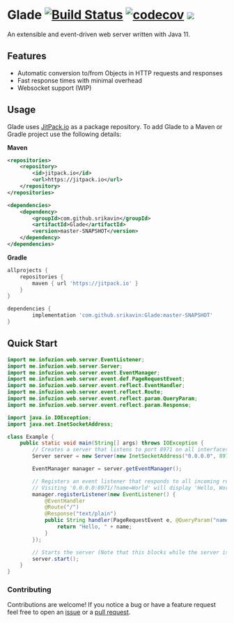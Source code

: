 # Glade [![Build Status](https://travis-ci.org/srikavin/Glade.svg?branch=master)](https://travis-ci.org/srikavin/Glade) [![codecov](https://codecov.io/gh/srikavin/Glade/branch/master/graph/badge.svg)](https://codecov.io/gh/srikavin/Glade) [![](https://jitpack.io/v/srikavin/Glade.svg)](https://jitpack.io/#srikavin/Glade)


An extensible and event-driven web server written with Java 11.


## Features
 - Automatic conversion to/from Objects in HTTP requests and responses
 - Fast response times with minimal overhead
 - Websocket support (WIP)

## Usage

Glade uses [JitPack.io](https://jitpack.io/#srikavin/Glade/master-SNAPSHOT) as a package repository. To add Glade to a Maven or
Gradle project use the following details:

__Maven__
```xml
<repositories>
    <repository>
        <id>jitpack.io</id>
        <url>https://jitpack.io</url>
    </repository>
</repositories>

<dependencies>
	<dependency>
	    <groupId>com.github.srikavin</groupId>
	    <artifactId>Glade</artifactId>
	    <version>master-SNAPSHOT</version>
	</dependency>
</dependencies>
```

__Gradle__
```groovy
allprojects {
    repositories {
        maven { url 'https://jitpack.io' }
    }
}

dependencies {
        implementation 'com.github.srikavin:Glade:master-SNAPSHOT'
}
```

## Quick Start

```java
import me.infuzion.web.server.EventListener;
import me.infuzion.web.server.Server;
import me.infuzion.web.server.event.EventManager;
import me.infuzion.web.server.event.def.PageRequestEvent;
import me.infuzion.web.server.event.reflect.EventHandler;
import me.infuzion.web.server.event.reflect.Route;
import me.infuzion.web.server.event.reflect.param.QueryParam;
import me.infuzion.web.server.event.reflect.param.Response;

import java.io.IOException;
import java.net.InetSocketAddress;

class Example {
    public static void main(String[] args) throws IOException {
        // Creates a server that listens to port 8971 on all interfaces
        Server server = new Server(new InetSocketAddress("0.0.0.0", 8971));

        EventManager manager = server.getEventManager();

        // Registers an event listener that responds to all incoming requests
        // Visiting '0.0.0.0:8971/?name=World' will display 'Hello, World' in a web browser
        manager.registerListener(new EventListener() {
            @EventHandler
            @Route("/")
            @Response("text/plain")
            public String handler(PageRequestEvent e, @QueryParam("name") String name) {
                return "Hello, " + name;
            }
        });

        // Starts the server (Note that this blocks while the server is running)
        server.start();
    }
}
```

### Contributing

Contributions are welcome! If you notice a bug or have a feature request feel free to open an 
[issue](https://github.com/srikavin/Glade/issues) or a [pull request](https://github.com/srikavin/Glade/pulls).